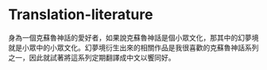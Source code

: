 # Translation-literature
身為一個克蘇魯神話的愛好者，如果說克蘇魯神話是個小眾文化，那其中的幻夢境就是小眾中的小眾文化。幻夢境衍生出來的相關作品是我很喜歡的克蘇魯神話系列之一，因此就試著將這系列定期翻譯成中文以饗同好。
